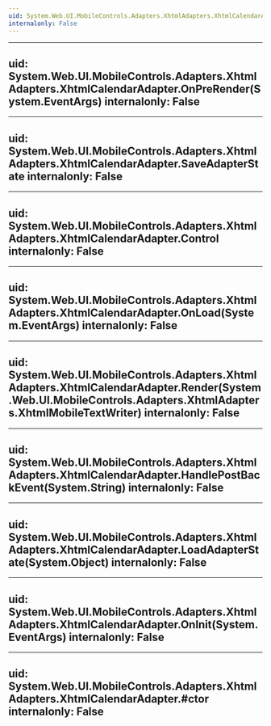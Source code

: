 ```yaml
---
uid: System.Web.UI.MobileControls.Adapters.XhtmlAdapters.XhtmlCalendarAdapter
internalonly: False
---
```


---
uid: System.Web.UI.MobileControls.Adapters.XhtmlAdapters.XhtmlCalendarAdapter.OnPreRender(System.EventArgs)
internalonly: False
---

---
uid: System.Web.UI.MobileControls.Adapters.XhtmlAdapters.XhtmlCalendarAdapter.SaveAdapterState
internalonly: False
---

---
uid: System.Web.UI.MobileControls.Adapters.XhtmlAdapters.XhtmlCalendarAdapter.Control
internalonly: False
---

---
uid: System.Web.UI.MobileControls.Adapters.XhtmlAdapters.XhtmlCalendarAdapter.OnLoad(System.EventArgs)
internalonly: False
---

---
uid: System.Web.UI.MobileControls.Adapters.XhtmlAdapters.XhtmlCalendarAdapter.Render(System.Web.UI.MobileControls.Adapters.XhtmlAdapters.XhtmlMobileTextWriter)
internalonly: False
---

---
uid: System.Web.UI.MobileControls.Adapters.XhtmlAdapters.XhtmlCalendarAdapter.HandlePostBackEvent(System.String)
internalonly: False
---

---
uid: System.Web.UI.MobileControls.Adapters.XhtmlAdapters.XhtmlCalendarAdapter.LoadAdapterState(System.Object)
internalonly: False
---

---
uid: System.Web.UI.MobileControls.Adapters.XhtmlAdapters.XhtmlCalendarAdapter.OnInit(System.EventArgs)
internalonly: False
---

---
uid: System.Web.UI.MobileControls.Adapters.XhtmlAdapters.XhtmlCalendarAdapter.#ctor
internalonly: False
---

